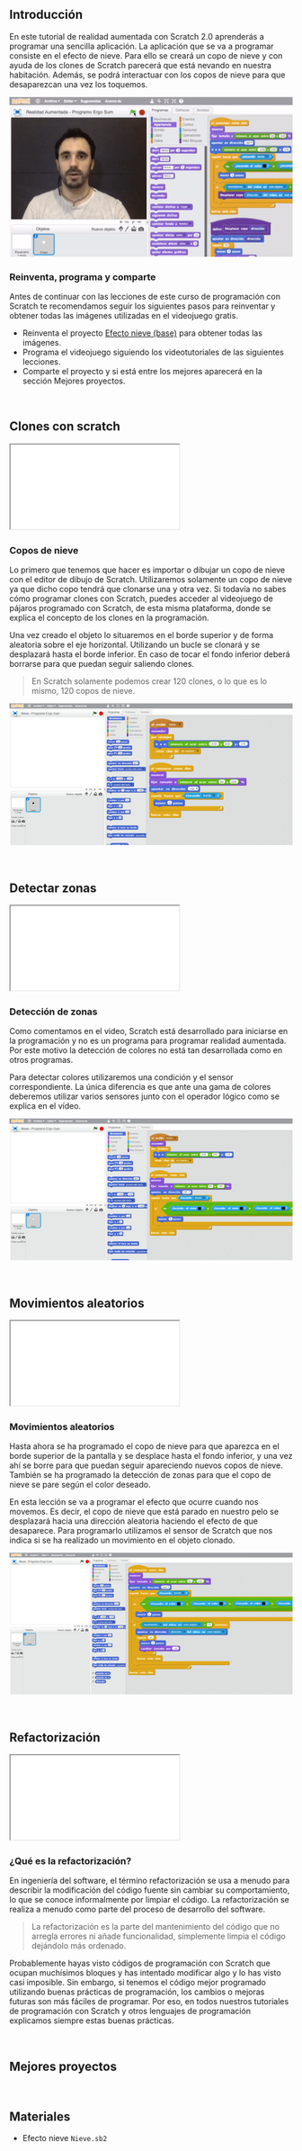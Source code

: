 ## Introducción

En este tutorial de realidad aumentada con Scratch 2.0 aprenderás a programar una sencilla aplicación. La aplicación que se va a programar consiste en el efecto de nieve. Para ello se creará un copo de nieve y con ayuda de los clones de Scratch parecerá que está nevando en nuestra habitación. Además, se podrá interactuar con los copos de nieve para que desaparezcan una vez los toquemos.

![](img/preview.gif "Efecto nieve con Scratch")

### Reinventa, programa y comparte

Antes de continuar con las lecciones de este curso de programación con Scratch te recomendamos seguir los siguientes pasos para reinventar y obtener todas las imágenes utilizadas en el videojuego gratis.

- Reinventa el proyecto [Efecto nieve (base)](https://scratch.mit.edu/projects/147157528/editor) para obtener todas las imágenes.
- Programa el videojuego siguiendo los videotutoriales de las siguientes lecciones.
- Comparte el proyecto y si está entre los mejores aparecerá en la sección Mejores proyectos.



<br />



## Clones con scratch

<div class="iframe">
  <iframe src="//www.youtube.com/embed/oGvV2ThljMI" allowfullscreen></iframe>
</div>

### Copos de nieve

Lo primero que tenemos que hacer es importar o dibujar un copo de nieve con el editor de dibujo de Scratch. Utilizaremos solamente un copo de nieve ya que dicho copo tendrá que clonarse una y otra vez. Si todavía no sabes cómo programar clones con Scratch, puedes acceder al videojuego de pájaros programado con Scratch, de esta misma plataforma, donde se explica el concepto de los clones en la programación.

Una vez creado el objeto lo situaremos en el borde superior y de forma aleatoria sobre el eje horizontal. Utilizando un bucle se clonará y se desplazará hasta el borde inferior. En caso de tocar el fondo inferior deberá borrarse para que puedan seguir saliendo clones.

> En Scratch solamente podemos crear 120 clones, o lo que es lo mismo, 120 copos de nieve.

![](img/clones.jpg "Copos de nieve")



<br />



## Detectar zonas

<div class="iframe">
  <iframe src="//www.youtube.com/embed/GBJ5qCCxPao" allowfullscreen></iframe>
</div>

### Detección de zonas

Como comentamos en el video, Scratch está desarrollado para iniciarse en la programación y no es un programa para programar realidad aumentada. Por este motivo la detección de colores no está tan desarrollada como en otros programas.

Para detectar colores utilizaremos una condición y el sensor correspondiente. La única diferencia es que ante una gama de colores deberemos utilizar varios sensores junto con el operador lógico como se explica en el vídeo.

![](img/detectar.jpg "Detección de zonas")



<br />



## Movimientos aleatorios

<div class="iframe">
  <iframe src="//www.youtube.com/embed/4OaPj4ObhSE" allowfullscreen></iframe>
</div>

### Movimientos aleatorios

Hasta ahora se ha programado el copo de nieve para que aparezca en el borde superior de la pantalla y se desplace hasta el fondo inferior, y una vez ahí se borre para que puedan seguir apareciendo nuevos copos de nieve. También se ha programado la detección de zonas para que el copo de nieve se pare según el color deseado.

En esta lección se va a programar el efecto que ocurre cuando nos movemos. Es decir, el copo de nieve que está parado en nuestro pelo se desplazará hacia una dirección aleatoria haciendo el efecto de que desaparece. Para programarlo utilizamos el sensor de Scratch que nos indica si se ha realizado un movimiento en el objeto clonado.

![](img/movimientos.jpg "Movimientos aleatorios")



<br />



## Refactorización

<div class="iframe">
  <iframe src="//www.youtube.com/embed/RcnhSCPqJXE" allowfullscreen></iframe>
</div>

### ¿Qué es la refactorización?

En ingeniería del software, el término refactorización se usa a menudo para describir la modificación del código fuente sin cambiar su comportamiento, lo que se conoce informalmente por limpiar el código. La refactorización se realiza a menudo como parte del proceso de desarrollo del software.

> La refactorización es la parte del mantenimiento del código que no arregla errores ni añade funcionalidad, símplemente limpia el código dejándolo más ordenado.

Probablemente hayas visto códigos de programación con Scratch que ocupan muchísimos bloques y has intentado modificar algo y lo has visto casi imposible. Sin embargo, si tenemos el código mejor programado utilizando buenas prácticas de programación, los cambios o mejoras futuras son más fáciles de programar. Por eso, en todos nuestros tutoriales de programación con Scratch y otros lenguajes de programación explicamos siempre estas buenas prácticas.



<br />



## Mejores proyectos

<!--
![](img/proyecto-usuario.gif "usuario")
-->



<br />



## Materiales

- Efecto nieve `Nieve.sb2`
